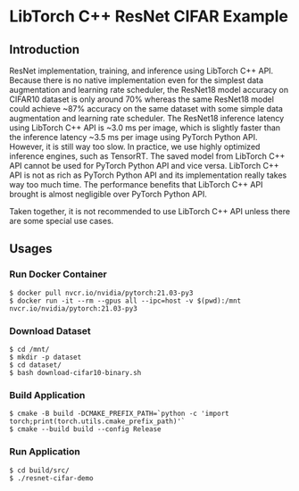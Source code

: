 # LibTorch C++ ResNet CIFAR Example

## Introduction

ResNet implementation, training, and inference using LibTorch C++ API. Because there is no native implementation even for the simplest data augmentation and learning rate scheduler, the ResNet18 model accuracy on CIFAR10 dataset is only around 70% whereas the same ResNet18 model could achieve ~87% accuracy on the same dataset with some simple data augmentation and learning rate scheduler. The ResNet18 inference latency using LibTorch C++ API is ~3.0 ms per image, which is slightly faster than the inference latency ~3.5 ms per image using PyTorch Python API. However, it is still way too slow. In practice, we use highly optimized inference engines, such as TensorRT. The saved model from LibTorch C++ API cannot be used for PyTorch Python API and vice versa. LibTorch C++ API is not as rich as PyTorch Python API and its implementation really takes way too much time. The performance benefits that LibTorch C++ API brought is almost negligible over PyTorch Python API.

Taken together, it is not recommended to use LibTorch C++ API unless there are some special use cases.

## Usages

### Run Docker Container

```
$ docker pull nvcr.io/nvidia/pytorch:21.03-py3
$ docker run -it --rm --gpus all --ipc=host -v $(pwd):/mnt nvcr.io/nvidia/pytorch:21.03-py3
```

### Download Dataset

```
$ cd /mnt/
$ mkdir -p dataset
$ cd dataset/
$ bash download-cifar10-binary.sh
```

### Build Application

```
$ cmake -B build -DCMAKE_PREFIX_PATH=`python -c 'import torch;print(torch.utils.cmake_prefix_path)'`
$ cmake --build build --config Release
```

### Run Application

```
$ cd build/src/
$ ./resnet-cifar-demo
```

